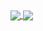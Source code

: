 <a href="#">
  <img align="center" src="https://github-readme-stats.vercel.app/api/top-langs/?username=MatheusNachtigall&layout=compact&langs_count=8&theme=buefy" />
</a>
<a href="#">
  <img align="center" src="https://github-readme-stats.vercel.app/api?username=MatheusNachtigall&show_icons=true&theme=buefy&include_all_commits=true&count_private=true&hide=stars,contribs&line_height=37" />
</a>
